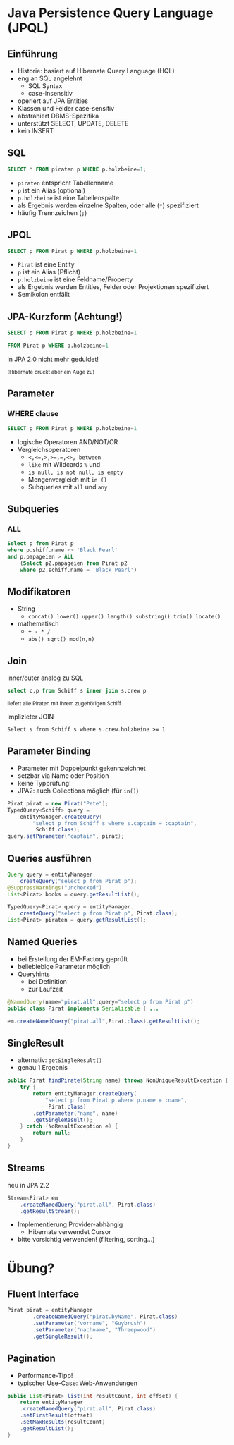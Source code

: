 # Java Persistence Query Language (JPQL)


## Einführung

* Historie: basiert auf Hibernate Query Language (HQL)
* eng an SQL angelehnt
  * SQL Syntax
  * case-insensitiv
* operiert auf JPA Entities
* Klassen und Felder case-sensitiv
* abstrahiert DBMS-Spezifika
* unterstützt SELECT, UPDATE, DELETE
* kein INSERT


## SQL

```sql
SELECT * FROM piraten p WHERE p.holzbeine=1;
```

* `piraten` entspricht Tabellenname
* `p` ist ein Alias (optional)
* `p.holzbeine` ist eine Tabellenspalte
* als Ergebnis werden einzelne Spalten, oder alle (`*`) spezifiziert
* häufig Trennzeichen (`;`)


## JPQL

```sql
SELECT p FROM Pirat p WHERE p.holzbeine=1
```

* `Pirat` ist eine Entity
* `p` ist ein Alias (Pflicht)
* `p.holzbeine` ist eine Feldname/Property
* als Ergebnis werden Entities, Felder oder Projektionen spezifiziert
* Semikolon entfällt


## JPA-Kurzform (Achtung!)

```sql
SELECT p FROM Pirat p WHERE p.holzbeine=1
```

```sql
FROM Pirat p WHERE p.holzbeine=1
```

in JPA 2.0 nicht mehr geduldet!

<small>(Hibernate drückt aber ein Auge zu)</small>


## Parameter

### WHERE clause
```sql
SELECT p FROM Pirat p WHERE p.holzbeine=1
```

* logische Operatoren AND/NOT/OR
* Vergleichsoperatoren
  * `<,<=,>,>=,=,<>, between`
  * `like` mit Wildcards `%` und `_`
  * `is null, is not null, is empty`
  * Mengenvergleich mit `in ()`
  * Subqueries mit `all` und `any`


## Subqueries

### ALL

```sql
Select p from Pirat p
where p.shiff.name <> 'Black Pearl'
and p.papageien > ALL
    (Select p2.papageien from Pirat p2
    where p2.schiff.name = 'Black Pearl')
```


## Modifikatoren

* String
  * `concat() lower() upper() length() substring() trim() locate()`
* mathematisch
  * `+ - * /`
  * `abs() sqrt() mod(n,n)`


## Join

inner/outer analog zu SQL

```sql
select c,p from Schiff s inner join s.crew p
```
<small>liefert alle Piraten mit ihrem zugehörigen Schiff</small>

implizieter JOIN

```
Select s from Schiff s where s.crew.holzbeine >= 1
```


## Parameter Binding

* Parameter mit Doppelpunkt gekennzeichnet
* setzbar via Name oder Position
* keine Typprüfung!
* JPA2: auch Collections möglich (für `in()`)

```java
Pirat pirat = new Pirat("Pete");
TypedQuery<Schiff> query =
    entityManager.createQuery(
        "select p from Schiff s where s.captain = :captain",
         Schiff.class);
query.setParameter("captain", pirat);
```


## Queries ausführen

```java
Query query = entityManager.
    createQuery("select p from Pirat p");
@SuppressWarnings("unchecked")
List<Pirat> books = query.getResultList();
```

```java
TypedQuery<Pirat> query = entityManager.
    createQuery("select p from Pirat p", Pirat.class);
List<Pirat> piraten = query.getResultList();
```


## Named Queries

* bei Erstellung der EM-Factory geprüft
* beliebiebige Parameter möglich
* Queryhints
  * bei Definition
  * zur Laufzeit

```java
@NamedQuery(name="pirat.all",query="select p from Pirat p")
public class Pirat implements Serializable { ...
```

```java
em.createNamedQuery("pirat.all",Pirat.class).getResultList();
```


## SingleResult

* alternativ: `getSingleResult()`
* genau 1 Ergebnis

```java
public Pirat findPirate(String name) throws NonUniqueResultException {
	try {
		return entityManager.createQuery(
            "select p from Pirat p where p.name = :name",
             Pirat.class)
        .setParameter("name", name)
	    .getSingleResult();
	} catch (NoResultException e) {
		return null;
	}
}
```


## Streams

neu in JPA 2.2
```java
Stream<Pirat> em
    .createNamedQuery("pirat.all", Pirat.class)
    .getResultStream();
```

* Implementierung Provider-abhängig
    * Hibernate verwendet Cursor
* bitte vorsichtig verwenden! (filtering, sorting...)


# Übung?


## Fluent Interface

```java
Pirat pirat = entityManager
        .createNamedQuery("pirat.byName", Pirat.class)
		.setParameter("vorname", "Guybrush")
		.setParameter("nachname", "Threepwood")
		.getSingleResult();
```


## Pagination

* Performance-Tipp!
* typischer Use-Case: Web-Anwendungen

```java
public List<Pirat> list(int resultCount, int offset) {
    return entityManager
    .createNamedQuery("pirat.all", Pirat.class)
	.setFirstResult(offset)
	.setMaxResults(resultCount)
	.getResultList();
}
```